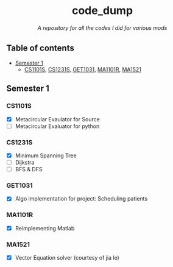 <h1 align="center">code_dump</h1>
<h6 align="center"><i>A repository for all the codes I did for various mods</i></h6>

## Table of contents

* [Semester 1](#semester-1)
  * [CS1101S](#cs1101s), [CS1231S](#cs1231s), [GET1031](#get1031), [MA1101R](#ma1101r), [MA1521](#ma1521)

## Semester 1
### CS1101S
- [X] Metacircular Evaulator for Source
- [ ] Metacircular Evaluator for python

### CS1231S
- [X] Minimum Spanning Tree
- [ ] Dijkstra
- [ ] BFS & DFS

### GET1031
- [X] Algo implementation for project: Scheduling patients

### MA1101R
- [X] Reimplementing Matlab

### MA1521
- [X] Vector Equation solver (courtesy of jia le)

